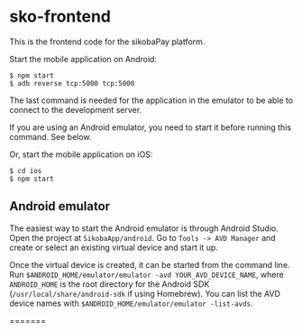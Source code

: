 # sko-frontend
This is the frontend code for the sikobaPay platform.

Start the mobile application on Android:

```
$ npm start
$ adb reverse tcp:5000 tcp:5000
```

The last command is needed for the application in the emulator to be able to
connect to the development server.

If you are using an Android emulator, you need to start it before running this
command. See below.

Or, start the mobile application on iOS:

```
$ cd ios
$ npm start
```

## Android emulator

The easiest way to start the Android emulator is through Android Studio. Open
the project at `SikobaApp/android`. Go to `Tools -> AVD Manager` and create or
select an existing virtual device and start it up.

Once the virtual device is created, it can be started from the command line. Run
`$ANDROID_HOME/emulator/emulator -avd YOUR_AVD_DEVICE_NAME`, where
`ANDROID_HOME` is the root directory for the Android SDK
(`/usr/local/share/android-sdk` if using Homebrew). You can list the AVD device
names with `$ANDROID_HOME/emulator/emulator -list-avds`.

=======
